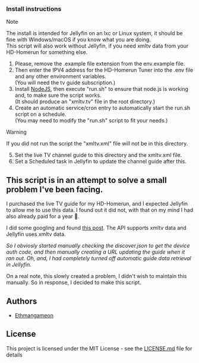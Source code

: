 ### Install instructions
> [!NOTE]
> The install is intended for Jellyfin on an lxc or Linux system, it should be fine with Windows/macOS if you know what you are doing.<br>This script will also work without Jellyfin, if you need xmltv data from your HD-Homerun for something else.

1. Please, remove the .example file extension from the env.example file.
2. Then enter the IPV4 address for the HD-Homerun Tuner into the .env file and any other environment variables.<br/>(You will need the tv guide subscription.)
3. Install [NodeJS](https://nodejs.org/en), then execute "run.sh" to ensure that node.js is working and, to make sure the script works.<br/>(It should produce an "xmltv.tv" file in the root directory.)
5. Create an automatic service/cron entry to automatically start the run.sh script on a schedule.<br/>(You may need to modify the "run.sh" script to fit your needs.)
> [!WARNING]
> If you did not run the script the "xmltv.xml" file will not be in this directory.
5. Set the live TV channel guide to this directory and the xmltv.xml file.
6. Set a Scheduled task in Jellyfin to update the channel guide after this.

## This script is in an attempt to solve a small problem I've been facing.
I purchased the live TV guide for my HD-Homerun, and I expected Jellyfin to allow me to use this data. I found out it did not, with that on my mind I had also already paid for a year 😤.

I did some googling and found [this post](https://forum.silicondust.com/forum/viewtopic.php?t=72813). The API supports xmltv data and Jellyfin uses xmltv data.

*So I obviosly started manually checking the discover.json to get the device auth code, and then manually creating a URL updating the guide when it ran out. Oh, and, I had completely turned off automatic guide data retrieval in Jellyfin.*

On a real note, this slowly created a problem, I didn't wish to maintain this manually. So in response, I decided to make this script.

## Authors

- [Ethmangameon](https://github.com/Ethmangameon)

## License

This project is licensed under the MIT License - see the [LICENSE.md](https://github.com/Ethmangameon/jellyfin-hdhomerun-xmltv?tab=MIT-1-ov-file) file for details